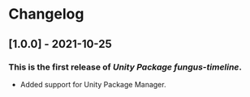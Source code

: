 # Changelog

## [1.0.0] - 2021-10-25
### This is the first release of *Unity Package fungus-timeline*.
- Added support for Unity Package Manager.
